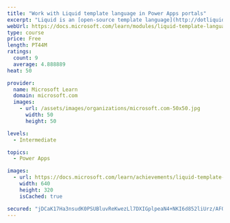 ```yaml
---
title: "Work with Liquid template language in Power Apps portals"
excerpt: "Liquid is an [open-source template language](http://dotliquidmarkup.org/?azure-portal=true) that is integrated natively into Microsoft Power Apps portals. It acts as a bridge between Common Data Service and the HTML or text output that is sent to the browser. Liquid can be used to add dynamic content to pages and to create a variety of custom templates. Additionally, Liquid provides access only to the data and operations that are explicitly allowed by the portals."
webUrl: https://docs.microsoft.com/learn/modules/liquid-template-language/
type: course
price: Free
length: PT44M
ratings:
  count: 9
  average: 4.888889
heat: 50

provider:
  name: Microsoft Learn
  domain: microsoft.com
  images:
    - url: /assets/images/organizations/microsoft.com-50x50.jpg
      width: 50
      height: 50

levels:
  - Intermediate

topics:
  - Power Apps

images:
  - url: https://docs.microsoft.com/learn/achievements/liquid-template-language-social.png
    width: 640
    height: 320
    isCached: true

secured: "jDCaK17Ha3nsudK0PSUBluvReKwezLl7DXIGplpeaN4+NKI6d852liUrz/AFQVXRv4CAii4UyRpInqZYU6B7xwrh6GrOxt3TeMtBOW+eytNLPQ57Zz9N7foc9TtEDI++QzddAWMaq6fYMh6QK1eHBvlun2H0BGXOi3lHEI2UyESqzcACE8CWJuc2feMsG7EKOEj7iWLnES+nFUzgClhJHOllF68dQ3qk2+lZ6n8RCPvI1ApadJy629x2YjYXyYvsDUT8pH0K9KK2BMd7tuxwH1oO11P6KmXvbMGM2SqesLEAFH6PoXibJ7isPkqGpBqviOPYh/5LlR6nBMe+Ie48db87eaSo8ICGpKPgCmHRguZlhY8uOaYaWc1Evz8IrKBqjYfkdTrZKQ0IYE5y5hSgLQ==;2npoMyHIV0ago5qd89OyWg=="
---
```


